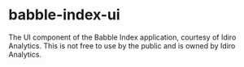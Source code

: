 # babble-index-ui
The UI component of the Babble Index application, courtesy of Idiro Analytics. This is not free to use by the public and is owned by Idiro Analytics.
